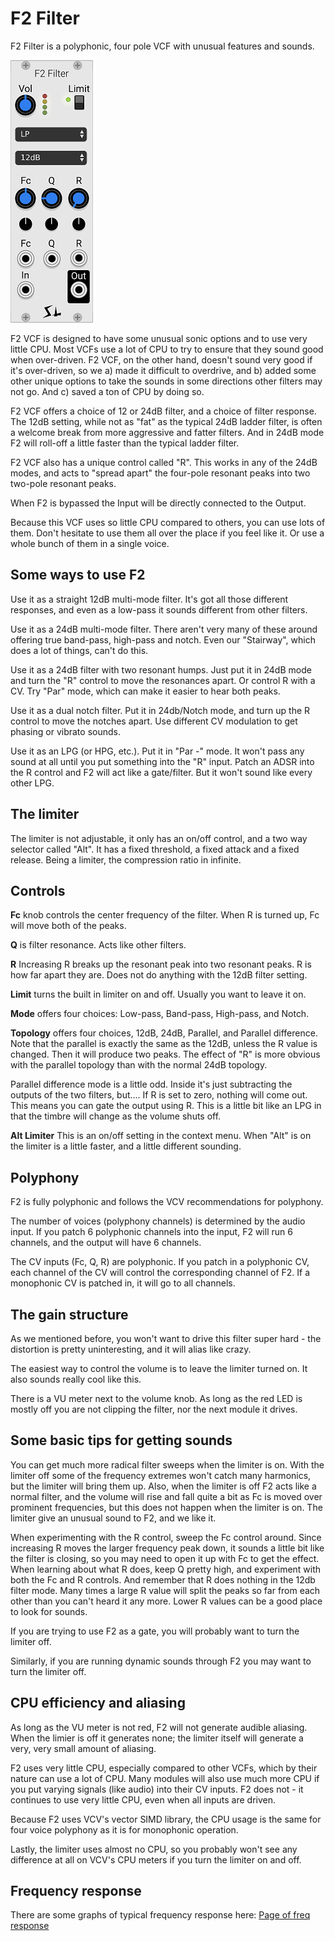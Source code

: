# F2 Filter

F2 Filter is a polyphonic, four pole VCF with unusual features and sounds.

![F2 panel](./f2.png)

F2 VCF is designed to have some unusual sonic options and to use very little CPU. Most VCFs use a lot of CPU to try to ensure that they sound good when over-driven. F2 VCF, on the other hand, doesn't sound very good if it's over-driven, so we a) made it difficult to overdrive, and b) added some other unique options to take the sounds in some directions other filters may not go. And c) saved a ton of CPU by doing so.

F2 VCF offers a choice of 12 or 24dB filter, and a choice of filter response. The 12dB setting, while not as "fat" as the typical 24dB ladder filter, is often a welcome break from more aggressive and fatter filters. And in 24dB mode F2 will roll-off a little faster than the typical ladder filter.

F2 VCF also has a unique control called "R". This works in any of the 24dB modes, and acts to "spread apart" the four-pole resonant peaks into two two-pole resonant peaks.

When F2 is bypassed the Input will be directly connected to the Output.

Because this VCF uses so little CPU compared to others, you can use lots of them. Don't hesitate to use them all over the place if you feel like it. Or use a whole bunch of them in a single voice.

## Some ways to use F2

Use it as a straight 12dB multi-mode filter. It's got all those different responses, and even as a low-pass it sounds different from other filters.

Use it as a 24dB multi-mode filter. There aren't very many of these around offering true band-pass, high-pass and notch. Even our "Stairway", which does a lot of things, can't do this.

Use it as a 24dB filter with two resonant humps. Just put it in 24dB mode and turn the "R" control to move the resonances apart. Or control R with a CV. Try "Par" mode, which can make it easier to hear both peaks.

Use it as a dual notch filter. Put it in 24db/Notch mode, and turn up the R control to move the notches apart. Use different CV modulation to get phasing or vibrato sounds.

Use it as an LPG (or HPG, etc.). Put it in "Par -" mode. It won't pass any sound at all until you put something into the "R" input. Patch an ADSR into the R control and F2 will act like a gate/filter. But it won't sound like every other LPG.

## The limiter

The limiter is not adjustable, it only has an on/off control, and a two way selector called "Alt". It has a fixed threshold, a fixed attack and a fixed release. Being a limiter, the compression ratio in infinite.

## Controls

**Fc** knob controls the center frequency of the filter. When R is turned up, Fc will move both of the peaks.

**Q** is filter resonance. Acts like other filters.

**R** Increasing R breaks up the resonant peak into two resonant peaks. R is how far apart they are. Does not do anything with the 12dB filter setting.

**Limit** turns the built in limiter on and off. Usually you want to leave it on.

**Mode** offers four choices: Low-pass, Band-pass, High-pass, and Notch.

**Topology** offers four choices, 12dB, 24dB, Parallel, and Parallel difference. Note that the parallel is exactly the same as the 12dB, unless the R value is changed. Then it will produce two peaks. The effect of "R" is more obvious with the parallel topology than with the normal 24dB topology.

Parallel difference mode is a little odd. Inside it's just subtracting the outputs of the two filters, but.... If R is set to zero, nothing will come out. This means you can gate the output using R. This is a little bit like an LPG in that the timbre will change as the volume shuts off.

**Alt Limiter** This is an on/off setting in the context menu. When "Alt" is on the limiter is a little faster, and a little different sounding.

## Polyphony

F2 is fully polyphonic and follows the VCV recommendations for polyphony.

The number of voices (polyphony channels) is determined by the audio input. If you patch 6 polyphonic channels into the input, F2 will run 6 channels, and the output will have 6 channels.

The CV inputs (Fc, Q, R) are polyphonic. If you patch in a polyphonic CV, each channel of the CV will control the corresponding channel of F2. If a monophonic CV is patched in, it will go to all channels.

## The gain structure

As we mentioned before, you won't want to drive this filter super hard - the distortion is pretty uninteresting, and it will alias like crazy.

The easiest way to control the volume is to leave the limiter turned on. It also sounds really cool like this.

There is a VU meter next to the volume knob. As long as the red LED is mostly off you are not clipping the filter, nor the next module it drives.

## Some basic tips for getting sounds

You can get much more radical filter sweeps when the limiter is on. With the limiter off some of the frequency extremes won't catch many harmonics, but the limiter will bring them up. Also, when the limiter is off F2 acts like a normal filter, and the volume will rise and fall quite a bit as Fc is moved over prominent frequencies, but this does not happen when the limiter is on. The limiter give an unusual sound to F2, and we like it.

When experimenting with the R control, sweep the Fc control around. Since increasing R moves the larger frequency peak down, it sounds a little bit like the filter is closing, so you may need to open it up with Fc to get the effect. When learning about what R does, keep Q pretty high, and experiment with both the Fc and R controls. And remember that R does nothing in the 12db filter mode. Many times a large R value will split the peaks so far from each other than you can't heard it any more. Lower R values can be a good place to look for sounds.

If you are trying to use F2 as a gate, you will probably want to turn the limiter off.

Similarly, if you are running dynamic sounds through F2 you may want to turn the limiter off.

## CPU efficiency and aliasing

As long as the VU meter is not red, F2 will not generate audible aliasing. When the limier is off it generates none; the limiter itself will generate a very, very small amount of aliasing.

F2 uses very little CPU, especially compared to other VCFs, which by their nature can use a lot of CPU. Many modules will also use much more CPU if you put varying signals (like audio) into their CV inputs. F2 does not - it continues to use very little CPU, even when all inputs are driven.

Because F2 uses VCV's vector SIMD library, the CPU usage is the same for four voice polyphony as it is for monophonic operation.

Lastly, the limiter uses almost no CPU, so you probably won't see any difference at all on VCV's CPU meters if you turn the limiter on and off.

## Frequency response

There are some graphs of typical frequency response here: [Page of freq response](./f2-resp.md)
